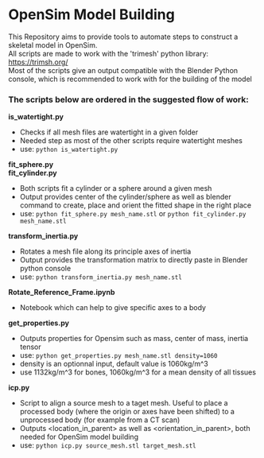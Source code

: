 # OpenSim Model Building
This Repository aims to provide tools to automate steps to construct a skeletal model in OpenSim.  
All scripts are made to work with the 'trimesh' python library: https://trimsh.org/  
Most of the scripts give an output compatible with the Blender Python console, which is recommended to work with for the building of the model  

### The scripts below are ordered in the suggested flow of work:

**is_watertight.py**
- Checks if all mesh files are watertight in a given folder
- Needed step as most of the other scripts require watertight meshes
- use: `python is_watertight.py`

**fit_sphere.py**  
**fit_cylinder.py**
- Both scripts fit a cylinder or a sphere around a given mesh
- Output provides center of the cylinder/sphere as well as blender command to create, place and orient the fitted shape in the right place
- use: `python fit_sphere.py mesh_name.stl` or `python fit_cylinder.py mesh_name.stl`

**transform_inertia.py**
- Rotates a mesh file along its principle axes of inertia
- Output provides the transformation matrix to directly paste in Blender python console
- use: `python transform_inertia.py mesh_name.stl`


**Rotate_Reference_Frame.ipynb**
- Notebook which can help to give specific axes to a body

**get_properties.py**
- Outputs properties for Opensim such as mass, center of mass, inertia tensor
- use: `python get_properties.py mesh_name.stl density=1060`
- density is an optionnal input, default value is 1060kg/m^3
- use 1132kg/m^3 for bones, 1060kg/m^3 for a mean density of all tissues

**icp.py**
- Script to align a source mesh to a taget mesh. Useful to place a processed body (where the origin or axes have been shifted) to a unprocessed body (for example from a CT scan)
- Outputs <location_in_parent> as well as <orientation_in_parent>, both needed for OpenSim model building
- use: `python icp.py source_mesh.stl target_mesh.stl`
